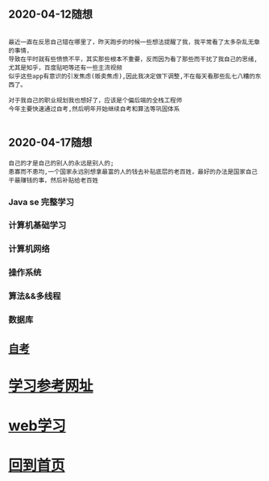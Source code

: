 

## 2020-04-12随想

```

最近一直在反思自己错在哪里了，昨天跑步的时候一些想法提醒了我，我平常看了太多杂乱无章的事情，
导致在平时就有些愤愤不平，其实那些根本不重要，反而因为看了那些而干扰了我自己的思绪,尤其是知乎，百度贴吧等还有一些主流视频
似乎这些app有意识的引发焦虑(贩卖焦虑),因此我决定做下调整,不在每天看那些乱七八糟的东西了。

对于我自己的职业规划我也想好了，应该是个偏后端的全栈工程师
今年主要快速通过自考,然后明年开始继续自考和算法等巩固体系


```


## 2020-04-17随想

```
自己的才是自己的别人的永远是别人的;
患寡而不患均,一个国家永远别想拿最富的人的钱去补贴底层的老百姓，最好的办法是国家自己干最赚钱的事，然后补贴给老百姓
```



### Java se 完整学习

### 计算机基础学习

### 计算机网络

### 操作系统

### 算法&&多线程

### 数据库

##  [**自考**](./selfEducation/index.md)


#  [**学习参考网址**](./study.web.md)




#  [**web学习**](.././web/index.md)










# [回到首页](./../README.md)